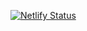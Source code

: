 [![Netlify Status](https://api.netlify.com/api/v1/badges/8b81f986-7735-4f19-9e1c-566f5e78b740/deploy-status)](https://app.netlify.com/sites/lambda-notes-hackathon/deploys)
